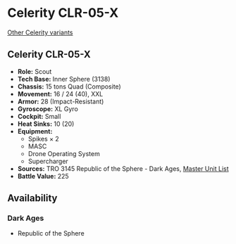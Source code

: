 # Celerity CLR-05-X

[Other Celerity variants](../celerity.md)

## Celerity CLR-05-X
- **Role:** Scout
- **Tech Base:** Inner Sphere (3138)
- **Chassis:** 15 tons Quad (Composite)
- **Movement:** 16 / 24 (40), XXL
- **Armor:** 28 (Impact-Resistant)
- **Gyroscope:** XL Gyro
- **Cockpit:** Small
- **Heat Sinks:** 10 (20)
- **Equipment:**
  - Spikes × 2
  - MASC
  - Drone Operating System
  - Supercharger
- **Sources:** TRO 3145 Republic of the Sphere - Dark Ages, [Master Unit List](http://masterunitlist.info/Unit/Details/6710/celerity-clr-05-x)
- **Battle Value:** 225

## Availability

### Dark Ages
- Republic of the Sphere

